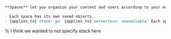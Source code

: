 ````markdown
**Spaces** let you organize your content and users according to your needs.

- Each space has its own saved objects.
- {applies_to}`stack: ga` {applies_to}`serverless: unavailable` Each space has its own navigation, called solution view.
````
% I think we wanted to not specify stack here
